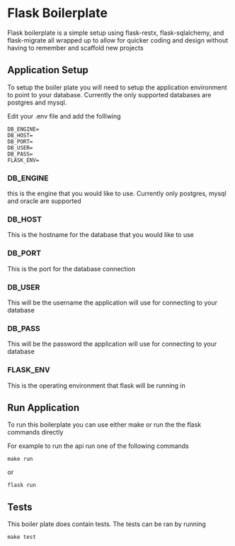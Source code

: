 # Flask Boilerplate

Flask boilerplate is a simple setup using flask-restx, flask-sqlalchemy, and
flask-migrate all wrapped up to allow for quicker coding and design without
having to remember and scaffold new projects

## Application Setup

To setup the boiler plate you will need to setup the application environment to point
to your database. Currently the only supported databases are postgres and mysql.

Edit your .env file and add the folllwing

```
DB_ENGINE=
DB_HOST=
DB_PORT=
DB_USER=
DB_PASS=
FLASK_ENV=
```

### DB_ENGINE

this is the engine that you would like to use. Currently only postgres, mysql and oracle are supported

### DB_HOST

This is the hostname for the database that you would like to use

### DB_PORT

This is the port for the database connection

### DB_USER

This will be the username the application will use for connecting to your database

### DB_PASS

This will be the password the application will use for connecting to your database

### FLASK_ENV

This is the operating environment that flask will be running in

## Run Application

To run this boilerplate you can use either make or run the the flask commands
directly

For example to run the api run one of the following commands

```shell
make run
```

or

```shell
flask run
```

## Tests

This boiler plate does contain tests. The tests can be ran by running

```shell
make test
```
